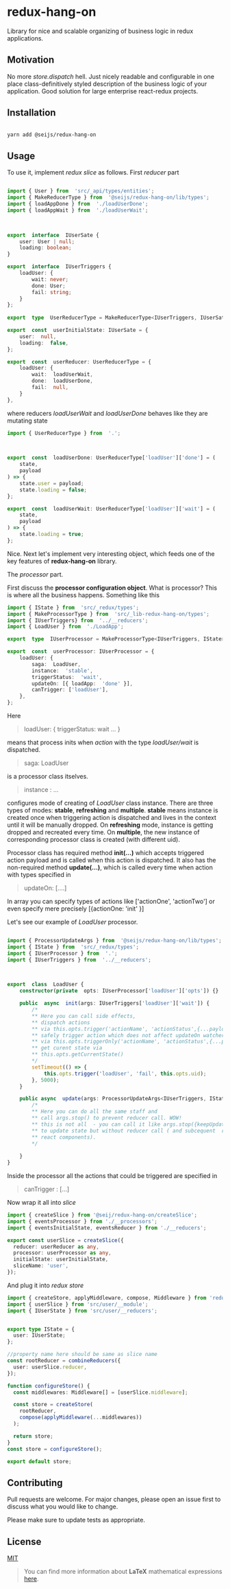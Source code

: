 # redux-hang-on

Library for nice and scalable organizing of business logic in redux applications.

## Motivation
No more *store.dispatch* hell. Just nicely readable and configurable in one place class-definitively styled description of the business logic of your application. Good solution for large enterprise react-redux projects.

## Installation

```bash

yarn add @seijs/redux-hang-on

```

## Usage

To use it, implement *redux slice*  as follows.
First *reducer* part
```typescript

import { User } from  'src/_api/types/entities';
import { MakeReducerType } from  '@seijs/redux-hang-on/lib/types';
import { loadAppDone } from  './loadUserDone';
import { loadAppWait } from  './loadUserWait';

  

export  interface  IUserSate {
	user: User | null;
	loading: boolean;
}

export  interface  IUserTriggers {
	loadUser: {
		wait: never;
		done: User;
		fail: string;
	}
};
  
export  type  UserReducerType = MakeReducerType<IUserTriggers, IUserSate>;

export  const  userInitialState: IUserSate = {
	user:  null,
	loading:  false,
};

export  const  userReducer: UserReducerType = {
	loadUser: {
		wait:  loadUserWait,
		done:  loadUserDone,
		fail:  null,
	}
},
```
where reducers *loadUserWait* and *loadUserDone* behaves like they are mutating state

```typescript
import { UserReducerType } from  '.';

  

export  const  loadUserDone: UserReducerType['loadUser']['done'] = (
	state,
	payload
) => {
	state.user = payload;
	state.loading = false;
};

export  const  loadUserWait: UserReducerType['loadUser']['wait'] = (
	state,
	payload
) => {
	state.loading = true;
};
```
Nice. Next let's implement very interesting object, which feeds one of the key features of **redux-hang-on** library. 

The *processor* part.

First discuss the **processor configuration object**.
What is processor? This is  where all the business happens.
Something like this

```typescript
import { IState } from  'src/_redux/types';
import { MakeProcessorType } from  'src/_lib-redux-hang-on/types';
import { IUserTriggers} from  '../__reducers';
import { LoadUser } from  './LoadApp';

export  type  IUserProcessor = MakeProcessorType<IUserTriggers, IState>;

export  const  userProcessor: IUserProcessor = {
	loadUser: {
		saga:  LoadUser,
		instance:  'stable',
		triggerStatus:  'wait',
		updateOn: [{ loadApp:  'done' }],
		canTrigger: ['loadUser'],
	},
};

```
Here 
> loadUser: { 
triggerStatus: wait 
...
}

means that process inits when *action* with the type *loadUser/wait* is dispatched.

>saga: LoadUser

is a processor class itselves. 

>instance : ... 

 configures mode of creating of *LoadUser* class instance. There are three types of modes: **stable**, **refreshing** and **multiple**. **stable** means instance is created once when triggering action is dispatched and lives in the context until it will be manually dropped. On **refreshing** mode, instance is getting dropped and recreated every time. On **multiple**, the new instance of corresponding processor class is created (with different uid).

  

Processor class has required method **init(...)** which accepts triggered action payload and
is called when this action is dispatched.
It also has the non-required method **update(...)**, which is called every time when
action with types specified in 
>updateOn: [....]

In array you can specify types of actions like ['actionOne', 'actionTwo'] or even specify mere precisely [{actionOne: 'init' }] 

Let's see our example of *LoadUser* processor.
```typescript

import { ProcessorUpdateArgs } from  '@seijs/redux-hang-on/lib/types';
import { IState } from  'src/_redux/types';
import { IUserProcessor } from  '.';
import { IUserTriggers } from  '../__reducers';

  

export  class  LoadUser {
	constructor(private  opts: IUserProcessor['loadUser']['opts']) {}

	public  async  init(args: IUserTriggers['loadUser']['wait']) {
		/*
        ** Here you can call side effects, 
		** dispatch actions 
		** via this.opts.trigger('actionName', 'actionStatus',{...payload})
		** safely trigger action which does not affect updateOn watchers
		** via this.opts.triggerOnly('actionName', 'actionStatus',{...payload})
        ** get curent state via
        ** this.opts.getCurrentState()
		*/ 
		setTimeout(() => {
			this.opts.trigger('loadUser', 'fail', this.opts.uid);
		}, 5000);
	}

	public async  update(args: ProcessorUpdateArgs<IUserTriggers, IState>) {
		/* 
        ** Here you can do all the same staff and 
		** call args.stop() to prevent reducer call. WOW!
		** this is not all  - you can call it like args.stop({keepUpdate: true}) 
		** to update state but without reducer call ( and subcequent  rendering in
		** react components). 
		*/
		
	}
}
```
Inside the processor all the actions that could be triggered are specified in 
>canTrigger : [...]

Now wrap it all into *slice*

```typescript
import { createSlice } from '@seij/redux-hang-on/createSlice';
import { eventsProcessor } from './__processors';
import { eventsInitialState, eventsReducer } from './__reducers';

export const userSlice = createSlice({
  reducer: userReducer as any,
  processor: userProcessor as any,
  initialState: userInitialState,
  sliceName: 'user',
});
```
And plug it into *redux* *store*

```typescript
import { createStore, applyMiddleware, compose, Middleware } from 'redux';
import { userSlice } from 'src/user/__module';
import { IUserState } from 'src/user/__reducers';


export type IState = {
  user: IUserState;
};

//property name here should be same as slice name
const rootReducer = combineReducers({
  user: userSlice.reducer,
});

function configureStore() {
  const middlewares: Middleware[] = [userSlice.middleware];

  const store = createStore(
    rootReducer,
    compose(applyMiddleware(...middlewares))
  );

  return store;
}
const store = configureStore();

export default store;

```

## Contributing

Pull requests are welcome. For major changes, please open an issue first to discuss what you would like to change.

  

Please make sure to update tests as appropriate.

  

## License

[MIT](https://choosealicense.com/licenses/mit/)
> You can find more information about **LaTeX** mathematical expressions [here](http://meta.math.stackexchange.com/questions/5020/mathjax-basic-tutorial-and-quick-reference).

